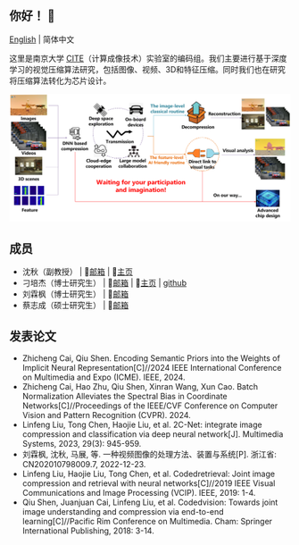 ## 你好！ :wave:

[English](https://github.com/NJU-CITE-Compression/.github/blob/main/profile/README.md) | 简体中文

这里是南京大学 [CITE](https://cite.nju.edu.cn)（计算成像技术）实验室的编码组。我们主要进行基于深度学习的视觉压缩算法研究，包括图像、视频、3D和特征压缩。同时我们也在研究将压缩算法转化为芯片设计。

![AIC.png](https://github.com/NJU-CITE-Compression/.github/raw/main/profile/AIC.png)

## 成员

* 沈秋（副教授） | :email:[邮箱](mailto:shenqiu@nju.edu.cn) | :link:[主页](https://cite.nju.edu.cn/People/Faculty/20220722/i226168.html)
* 刁培杰（博士研究生） | :email:[邮箱](mailto:pjdiao@smail.nju.edu.cn) | :link:[主页](https://www.do1e.cn) | [github](https://github.com/Do1e)
* 刘霖枫（博士研究生） | :email:[邮箱](mailto:linfeng@smail.nju.edu.cn)
* 蔡志成（硕士研究生） | :email:[邮箱](mailto:502022230088@smail.nju.edu.cn)

## 发表论文

* Zhicheng Cai, Qiu Shen. Encoding Semantic Priors into the Weights of Implicit Neural Representation[C]//2024 IEEE International Conference on Multimedia and Expo (ICME). IEEE, 2024.
* Zhicheng Cai, Hao Zhu, Qiu Shen, Xinran Wang, Xun Cao. Batch Normalization Alleviates the Spectral Bias in Coordinate Networks[C]//Proceedings of the IEEE/CVF Conference on Computer Vision and Pattern Recognition (CVPR). 2024.
* Linfeng Liu, Tong Chen, Haojie Liu, et al. 2C-Net: integrate image compression and classification via deep neural network[J]. Multimedia Systems, 2023, 29(3): 945-959.
* 刘霖枫, 沈秋, 马展, 等. 一种视频图像的处理方法、装置与系统[P]. 浙江省: CN202010798009.7, 2022-12-23.
* Linfeng Liu, Haojie Liu, Tong Chen, et al. Codedretrieval: Joint image compression and retrieval with neural networks[C]//2019 IEEE Visual Communications and Image Processing (VCIP). IEEE, 2019: 1-4.
* Qiu Shen, Juanjuan Cai, Linfeng Liu, et al. Codedvision: Towards joint image understanding and compression via end-to-end learning[C]//Pacific Rim Conference on Multimedia. Cham: Springer International Publishing, 2018: 3-14.
